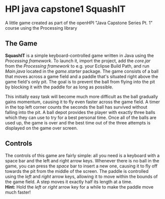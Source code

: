 # HPI java capstone1 SquashIT
A little game created as part of the openHPI "Java Capstone Series Pt. 1" course using the Processing library

## The Game
**SquashIT** is a simple keyboard-controlled game written in Java using the *Processing framework*. To launch it, import the project, add the *core.jar* from the *Processing framework* to e.g. your Eclipse Build Path, and run *Main.java* located in the *game.starter* package. The game consists of a ball that moves across a game field and a paddle that's situated right above the game field's only pit. The goal is to prevent the ball from flying into the pit by blocking it with the paddle for as long as possible.

This initially easy task will become much more difficult as the ball gradually gains momentum, causing it to fly even faster across the game field. A timer in the top left corner counts the seconds the ball has survived without falling into the pit. A ball depot provides the player with exactly three balls which they can use to try for a best personal time. Once all of the balls are used up, the game is over and the best time out of the three attempts is displayed on the game over screen.

## Controls
The controls of this game are fairly simple: all you need is a keyboard with a space bar and the left and right arrow keys. Whenever there is no ball in the game, you can press the *space* bar to insert a new one, causing it to fly off towards the pit from the middle of the screen. The paddle is controlled using the *left* and *right* arrow keys, allowing it to move within the bounds of the game field. A step moves it exactly half its length at a time.  
**Hint:** Hold the *left* or *right* arrow key for a while to make the paddle move much faster!